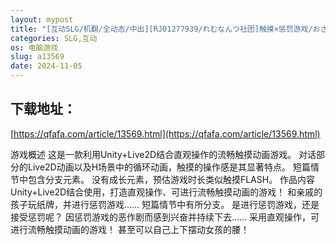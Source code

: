 ```yaml
---
layout: mypost
title: "[互动SLG/机翻/全动态/中出][RJ01277939/れむなんつ社团]触摸×惩罚游戏/おさわり×ばつげーむ[Ver1.0][PC/220M]"
categories: SLG,互动
os: 电脑游戏
slug: a13569
date: 2024-11-05
---
```


## 下载地址：

[https://qfafa.com/article/13569.html](https://qfafa.com/article/13569.html)

游戏概述 
这是一款利用Unity+Live2D结合直观操作的流畅触摸动画游戏。
对话部分的Live2D动画以及H场景中的循环动画，触摸的操作感是其显著特点。
短篇情节中包含分支元素。
没有成长元素，预估游戏时长类似触摸FLASH。
作品内容
Unity+Live2D结合使用，打造直观操作、可进行流畅触摸动画的游戏！
和亲戚的孩子玩纸牌，并进行惩罚游戏……
短篇情节中有所分支。
是进行惩罚游戏，还是接受惩罚呢？
因惩罚游戏的恶作剧而感到兴奋并持续下去……
采用直观操作，可进行流畅触摸动画的游戏！
甚至可以自己上下摆动女孩的腰！